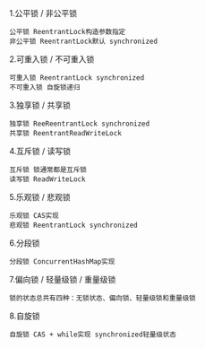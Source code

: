 1.公平锁 / 非公平锁

    公平锁 ReentrantLock构造参数指定
    非公平锁 ReentrantLock默认 synchronized

2.可重入锁 / 不可重入锁

    可重入锁 ReentrantLock synchronized
    不可重入锁 自旋锁递归

3.独享锁 / 共享锁

    独享锁 ReeReentrantLock synchronized
    共享锁 ReentrantReadWriteLock

4.互斥锁 / 读写锁

    互斥锁 锁通常都是互斥锁
    读写锁 ReadWriteLock

5.乐观锁 / 悲观锁

    乐观锁 CAS实现
    悲观锁 ReentrantLock synchronized

6.分段锁

    分段锁 ConcurrentHashMap实现

7.偏向锁 / 轻量级锁 / 重量级锁

    锁的状态总共有四种：无锁状态、偏向锁、轻量级锁和重量级锁

8.自旋锁

    自旋锁 CAS + while实现 synchronized轻量级状态
